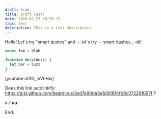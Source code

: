 ```yaml
---
draft: true
title: Draft Test!
date: 2020-02-27 18:55:23
tags: test
description: This is a test description.
---
```


Hello! Let's try "smart quotes" and -- let's try -- smart dashes... ok!

```js
const foo = blah

function derp(buzz) {
  let bar = buzz
}
```

[youtube:o0fG_lnVhHw]

Does this link autolinkify: https://gist.github.com/beardicus/2ad7e60da3e1d30814fb8c072261097f ?

_ii_ _ii_ **uu**

End.
